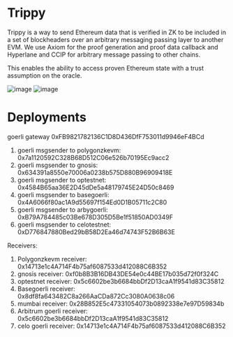 # Trippy
Trippy is a way to send Ethereum data that is verified in ZK to be included in a set of blockheaders over an arbitrary messaging passing layer to another EVM. We use Axiom for the proof generation and proof data callback and Hyperlane and CCIP for arbitrary message passing to other chains. 

This enables the ability to access proven Ethereum state with a trust assumption on the oracle. 

![image](https://github.com/0xNoSignal/trippy/assets/75167060/036b8f13-4a81-46d5-a7eb-2407deb7a200)
![image](https://github.com/0xNoSignal/trippy/assets/75167060/374fb4ed-1933-4a98-bf55-5202ce800d68)

# Deployments 
goerli gateway 0xFB9821782136C1D8D436DfF753011d9946eF4BCd

1. goerli msgsender to polygonzkevm: 0x7a1120592C328B68D512C06e526b70195Ec9acc2
2. goerli msgsender to gnosis: 0x634391a8550e70006a0238b575D880B96909418E
3. goerli msgsender to optestnet: 0x4584B65aa36E2D45dDe5a48179745E24D50c8469
4. goerli msgsender to basegoerli: 0x4A6066f80ac1A9d55697f154Ed0D1B05711c2C80
5. goerli msgsender to arbygoerli: 0xB79A784485c03Be678D305D5Be1f51850AD0349F
6. goerli msgsender to celotestnet: 0xD776847880Bed29bB58D2Ea46d74743F52B6B63E

Receivers: 
1. Polygonzkevm receiver: 0x14713e1c4A714F4b75af6087533d412088C6B352
2. gnosis receiver: 0xf0b8B3B16DB43DE54e0c44BE17b035d72f0f324C
3. optestnet receiver: 0x5c6602be3b6684bbDf2D13caA1f9541d83C35812
4. Basegoerli receiver: 0x8df8fa643482C8a266AaCDa872Cc3080A0638c06
5. mumbai receiver: 0x28B852E5c47331054073b0892338e7e97D59834b
6. Arbitrum goerli receiver: 0x5c6602be3b6684bbDf2D13caA1f9541d83C35812
7. celo goerli receiver: 0x14713e1c4A714F4b75af6087533d412088C6B352
